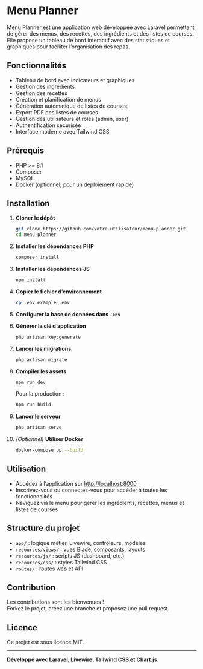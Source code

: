 # Menu Planner

Menu Planner est une application web développée avec Laravel permettant de gérer des menus, des recettes, des ingrédients et des listes de courses. Elle propose un tableau de bord interactif avec des statistiques et graphiques pour faciliter l’organisation des repas.

## Fonctionnalités

- Tableau de bord avec indicateurs et graphiques
- Gestion des ingrédients
- Gestion des recettes
- Création et planification de menus
- Génération automatique de listes de courses
- Export PDF des listes de courses
- Gestion des utilisateurs et rôles (admin, user)
- Authentification sécurisée
- Interface moderne avec Tailwind CSS

## Prérequis

- PHP >= 8.1
- Composer
- MySQL
- Docker (optionnel, pour un déploiement rapide)

## Installation

1. **Cloner le dépôt**
   ```bash
   git clone https://github.com/votre-utilisateur/menu-planner.git
   cd menu-planner
   ```

2. **Installer les dépendances PHP**
   ```bash
   composer install
   ```

3. **Installer les dépendances JS**
   ```bash
   npm install
   ```

4. **Copier le fichier d’environnement**
   ```bash
   cp .env.example .env
   ```

5. **Configurer la base de données dans `.env`**

6. **Générer la clé d’application**
   ```bash
   php artisan key:generate
   ```

7. **Lancer les migrations**
   ```bash
   php artisan migrate
   ```

8. **Compiler les assets**
   ```bash
   npm run dev
   ```
   Pour la production :
   ```bash
   npm run build
   ```

9. **Lancer le serveur**
   ```bash
   php artisan serve
   ```

10. *(Optionnel)* **Utiliser Docker**
    ```bash
    docker-compose up --build
    ```

## Utilisation

- Accédez à l’application sur [http://localhost:8000](http://localhost:8000)
- Inscrivez-vous ou connectez-vous pour accéder à toutes les fonctionnalités
- Naviguez via le menu pour gérer les ingrédients, recettes, menus et listes de courses

## Structure du projet

- `app/` : logique métier, Livewire, contrôleurs, modèles
- `resources/views/` : vues Blade, composants, layouts
- `resources/js/` : scripts JS (dashboard, etc.)
- `resources/css/` : styles Tailwind CSS
- `routes/` : routes web et API

## Contribution

Les contributions sont les bienvenues !  
Forkez le projet, créez une branche et proposez une pull request.

## Licence

Ce projet est sous licence MIT.

---

**Développé avec Laravel, Livewire, Tailwind CSS et Chart.js.**
